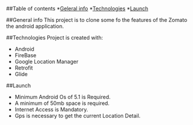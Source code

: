 ##Table of contents
*[Geleral info](#general-info)
*[Technologies](#technologies)
*[Launch](#setup)

##General info
This project is to clone some fo the features of the Zomato the android application.

##Technologies
Project is created with:
* Android
* FireBase
* Google Location Manager
* Retrofit
* Glide
  
##Launch
* Minimum Android Os of 5.1 is Required.
* A minimum of 50mb space is required.
* Internet Access is Mandatory.
* Gps is necessary to get the current Location Detail.

  

